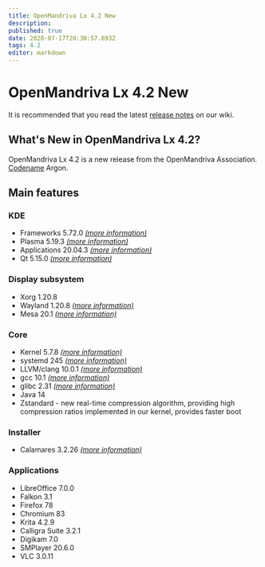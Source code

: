 ```yaml
---
title: OpenMandriva Lx 4.2 New
description: 
published: true
date: 2020-07-17T20:30:57.693Z
tags: 4.2
editor: markdown
---
```


# OpenMandriva Lx 4.2 New

It is recommended that you read the latest [release notes](/releases/omlx42/alpha/notes) on our wiki.

## What's New in OpenMandriva Lx 4.2?
OpenMandriva Lx 4.2 is a new release from the OpenMandriva Association. [Codename](/releases/codename) Argon.

## Main features

### KDE

- Frameworks 5.72.0 [*(more information)*](https://www.kde.org/announcements/kde-frameworks-5.72.0.php)
- Plasma 5.19.3 [*(more information)*](https://www.kde.org/announcements/plasma-5.19.3.php)
- Applications 20.04.3 [*(more information)*](https://www.kde.org/announcements/announce-applications-20.04.3.php)
- Qt 5.15.0 [*(more information)*](https://www.qt.io)

### Display subsystem

- Xorg 1.20.8
- Wayland 1.20.8 [*(more information)*](https://wayland.freedesktop.org/releases.html)
- Mesa 20.1 [*(more information)*](http://www.mesa3d.org/)

### Core

- Kernel 5.7.8 [*(more information)*](https://www.kernel.org/)
- systemd 245 [*(more information)*](https://www.freedesktop.org/wiki/Software/systemd/)
- LLVM/clang 10.0.1 [*(more information)*](http://llvm.org/)
- gcc 10.1 [*(more information)*](https://gcc.gnu.org/)
- glibc 2.31 [*(more information)*](http://www.gnu.org/software/libc/)
- Java 14
- Zstandard - new real-time compression algorithm, providing high compression ratios implemented in our kernel, provides faster boot

### Installer

- Calamares 3.2.26 [*(more information)*](https://calamares.io)

### Applications

- LibreOffice 7.0.0
- Falkon 3.1
- Firefox 78
- Chromium 83
- Krita 4.2.9
- Calligra Suite 3.2.1
- Digikam 7.0
- SMPlayer 20.6.0
- VLC 3.0.11
  